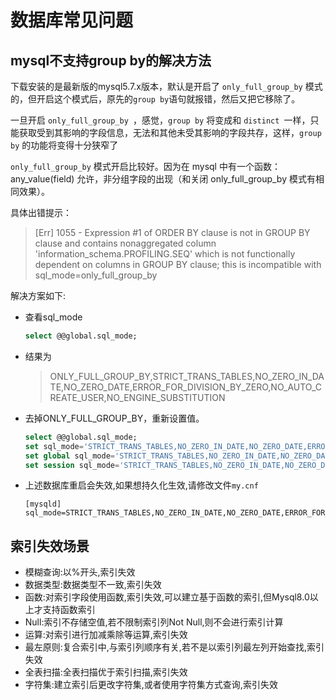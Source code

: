 # 数据库常见问题
## mysql不支持group by的解决方法

下载安装的是最新版的mysql5.7.x版本，默认是开启了 `only_full_group_by` 模式的，但开启这个模式后，原先的` group by `语句就报错，然后又把它移除了。

一旦开启 `only_full_group_by `，感觉，`group by` 将变成和 `distinct `一样，只能获取受到其影响的字段信息，无法和其他未受其影响的字段共存，这样，`group by` 的功能将变得十分狭窄了

`only_full_group_by` 模式开启比较好。因为在 mysql 中有一个函数： any_value(field) 允许，非分组字段的出现（和关闭 only_full_group_by 模式有相同效果）。

具体出错提示：

> [Err] 1055 - Expression #1 of ORDER BY clause is not in GROUP BY clause and contains nonaggregated column 'information_schema.PROFILING.SEQ' which is not functionally dependent on columns in GROUP BY clause; this is incompatible with sql_mode=only_full_group_by

解决方案如下:

- 查看sql_mode

  ```sql
  select @@global.sql_mode;
  ```

- 结果为

  > ONLY_FULL_GROUP_BY,STRICT_TRANS_TABLES,NO_ZERO_IN_DATE,NO_ZERO_DATE,ERROR_FOR_DIVISION_BY_ZERO,NO_AUTO_CREATE_USER,NO_ENGINE_SUBSTITUTION

- 去掉ONLY_FULL_GROUP_BY，重新设置值。

  ```sql
  select @@global.sql_mode;
  set sql_mode='STRICT_TRANS_TABLES,NO_ZERO_IN_DATE,NO_ZERO_DATE,ERROR_FOR_DIVISION_BY_ZERO,NO_AUTO_CREATE_USER,NO_ENGINE_SUBSTITUTION';
  set global sql_mode='STRICT_TRANS_TABLES,NO_ZERO_IN_DATE,NO_ZERO_DATE,ERROR_FOR_DIVISION_BY_ZERO,NO_AUTO_CREATE_USER,NO_ENGINE_SUBSTITUTION';
  set session sql_mode='STRICT_TRANS_TABLES,NO_ZERO_IN_DATE,NO_ZERO_DATE,ERROR_FOR_DIVISION_BY_ZERO,NO_AUTO_CREATE_USER,NO_ENGINE_SUBSTITUTION';
  ```

- 上述数据库重启会失效,如果想持久化生效,请修改文件`my.cnf`

  ```properties
  [mysqld]
  sql_mode=STRICT_TRANS_TABLES,NO_ZERO_IN_DATE,NO_ZERO_DATE,ERROR_FOR_DIVISION_BY_ZERO,NO_AUTO_CREATE_USER,NO_ENGINE_SUBSTITUTION
  ```


## 索引失效场景

- 模糊查询:以%开头,索引失效
- 数据类型:数据类型不一致,索引失效
- 函数:对索引字段使用函数,索引失效,可以建立基于函数的索引,但Mysql8.0以上才支持函数索引
- Null:索引不存储空值,若不限制索引列Not Null,则不会进行索引计算
- 运算:对索引进行加减乘除等运算,索引失效
- 最左原则:复合索引中,与索引列顺序有关,若不是以索引列最左列开始查找,索引失效
- 全表扫描:全表扫描优于索引扫描,索引失效
- 字符集:建立索引后更改字符集,或者使用字符集方式查询,索引失效
